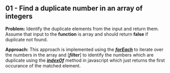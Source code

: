 ## 01 - Find a duplicate number in an array of integers

**Problem:**
Identify the duplicate elements from the input and return them. Assume that input to the **function** is array and should return **false** if duplicate not found.

**Approach:**
This approach is implemented using the [**_forEach_**](https://developer.mozilla.org/en-US/docs/Web/JavaScript/Reference/Global_Objects/Array/forEach) to iterate over the numbers in the array and [***filter***] to identify the numbers which are duplicate using the [**_indexOf_**](https://developer.mozilla.org/en-US/docs/Web/JavaScript/Reference/Global_Objects/Array/indexOf) method in javascript which just returns the first occurance of the matched element.
